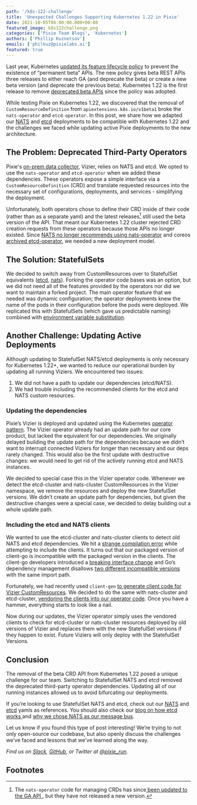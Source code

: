 ```yaml
---
path: '/k8s-122-challenge'
title: 'Unexpected Challenges Supporting Kubernetes 1.22 in Pixie'
date: 2021-10-05T06:00:00.000+00:00
featured_image: k8s122challenge.png
categories: ['Pixie Team Blogs', 'Kubernetes']
authors: ['Phillip Kuznetsov']
emails: ['philkuz@pixielabs.ai']
featured: true
---
```

Last year, Kubernetes [updated its feature lifecycle policy](https://kubernetes.io/blog/2020/08/21/moving-forward-from-beta/#avoiding-permanent-beta) to prevent the existence of “permanent beta” APIs. The new policy gives beta REST APIs three releases to either reach GA (and deprecate the beta) or create a new beta version (and deprecate the previous beta). Kubernetes 1.22 is the first release to remove [deprecated beta APIs](https://kubernetes.io/docs/reference/using-api/deprecation-guide/#v1-22) since the policy was adopted.

While testing Pixie on Kubernetes 1.22, we discovered that the removal of `CustomResourceDefinition` from `apiextensions.k8s.io/v1beta1` broke the `nats-operator` and `etcd-operator`. In this post, we share how we adapted our [NATS](https://github.com/nats-io/nats-server) and [etcd](https://github.com/etcd-io/etcd) deployments to be compatible with Kubernetes 1.22 and the challenges we faced while updating active Pixie deployments to the new architecture.

## The Problem: Deprecated Third-Party Operators
Pixie's [on-prem data collector](https://blog.px.dev/hybrid-architecture/), Vizier, relies on NATS and etcd. We opted to use the `nats-operator` and `etcd-operator` when we added these dependencies. These operators expose a simple interface via a `CustomResourceDefinition` (CRD) and translate requested resources into the necessary set of configurations, deployments, and services - simplifying the deployment.

Unfortunately, both operators chose to define their CRD inside of their code (rather than as a separate yaml) and the latest releases[^1] still used the beta version of the API. That meant our Kubernetes 1.22 cluster rejected CRD creation requests from these operators because those APIs no longer existed. Since [NATS no longer recommends using nats-operator](https://github.com/nats-io/nats-operator#nats-operator) and coreos [archived etcd-operator](https://github.com/coreos/etcd-operator/pull/2169), we needed a new deployment model.

## The Solution: StatefulSets
We decided to switch away from CustomResources over to StatefulSet equivalents ([etcd](https://github.com/pixie-io/pixie/commit/305726d4bbb4c1587a323d20361525bb0ee8c0cd), [nats](https://github.com/pixie-io/pixie/commit/35d3aec70a1d85e06703b7a044057787d82c0e64)). Forking the operator code bases was an option, but we did not need all of the features provided by the operators nor did we want to maintain a forked project. The main operator feature that we needed was dynamic configuration; the operator deployments knew the name of the pods in their configuration before the pods were deployed. We replicated this with StatefulSets (which gave us predictable naming) combined with [environment variable substitution](https://kubernetes.io/docs/tasks/inject-data-application/define-environment-variable-container/#using-environment-variables-inside-of-your-config).

## Another Challenge: Updating Active Deployments
Although updating to StatefulSet NATS/etcd deployments is only necessary for Kubernetes 1.22+, we wanted to reduce our operational burden by updating all running Viziers.
We encountered two issues:
1. We did not have a path to update our dependencies (etcd/NATS).
2. We had trouble including the recommended clients for the etcd and NATS custom resources.

### Updating the dependencies
Pixie’s Vizier is deployed and updated using the Kubernetes [operator pattern](https://kubernetes.io/docs/concepts/extend-kubernetes/operator/). The Vizier operator already had an update path for our core product, but lacked the equivalent for our dependencies. We originally delayed building the update path for the dependencies because we didn’t want to interrupt connected Viziers for longer than necessary and our deps rarely changed. This would also be the first update with destructive changes: we would need to get rid of the actively running etcd and NATS instances.

We decided to special case this in the Vizier operator code. Whenever we detect the etcd-cluster and nats-cluster CustomResources in the Vizier namespace, we remove the resources and deploy the new StatefulSet versions. We didn’t create an update path for dependencies, but given the destructive changes were a special case, we decided to delay building out a whole update path.

### Including the etcd and NATS clients
We wanted to use the etcd-cluster and nats-cluster clients to detect old NATS and etcd dependencies. We hit a [strange compilation error](https://github.com/coreos/etcd-operator/issues/2167) while attempting to include the clients. It turns out that our packaged version of client-go is incompatible with the packaged version in the clients. The client-go developers introduced a [breaking interface change](https://github.com/kubernetes/client-go/commit/ae9f6b2601c8f8b97ad2865943f423d65539ffdb) and Go’s dependency management disallows [two different incompatible versions](https://research.swtch.com/vgo-import#dependency_story) with the same import path.

Fortunately, we had recently used `client-gen` [to generate client code for Vizier CustomResources](https://github.com/pixie-io/pixie/commit/3950a03d723029b4280e5267f0c2c9c78f2dd7c8). We decided to do the same with nats-cluster and etcd-cluster, [vendoring the clients into our operator code](https://github.com/pixie-io/pixie/commit/c5079278c55c70451a59d9fc315b56d311aa2e54). Once you have a hammer, everything starts to look like a nail.

Now during our updates, the Vizier operator simply uses the vendored clients to check for etcd-cluster or nats-cluster resources deployed by old versions of Vizier and replaces them with the new StatefulSet versions if they happen to exist. Future Viziers will only deploy with the StatefulSet Versions.

## Conclusion
The removal of the beta CRD API from Kubernetes 1.22 posed a unique challenge for our team. Switching to StatefulSet NATS and etcd removed the deprecated third-party operator dependencies. Updating all of our running instances allowed us to avoid bifurcating our deployments.

If you’re looking to use StatefulSet NATS and etcd, check out our [NATS](https://github.com/pixie-io/pixie/tree/main/k8s/vizier_deps/base/nats) and [etcd](https://github.com/pixie-io/pixie/tree/main/k8s/vizier_deps/base/etcd) yamls as references. You should also check our [blog on how etcd works ](https://blog.px.dev/etcd-6-tips/)and [why we chose NATS as our message bus](https://blog.px.dev/hybrid-architecture/#choosing-a-message-bus).

Let us know if you found this type of post interesting! We’re trying to not only open-source our codebase, but also openly discuss the challenges we’ve faced and lessons that we’ve learned along the way.

_Find us on [Slack](https://slackin.px.dev/), [GitHub](https://github.com/pixie-io/pixie), or Twitter at [@pixie_run](https://twitter.com/pixie_run)._

## Footnotes
[^1]: The `nats-operator` code for managing CRDs has since[ been updated to the GA API ](https://github.com/nats-io/nats-operator/pull/333), but they have not released a new version.

